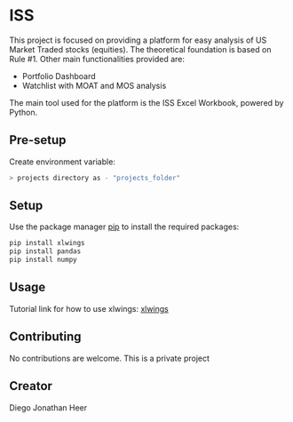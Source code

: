 # ISS

This project is focused on providing a platform for easy analysis of US Market Traded stocks (equities).
The theoretical foundation is based on Rule #1. Other main functionalities provided are:
* Portfolio Dashboard
* Watchlist with MOAT and MOS analysis

The main tool used for the platform is the ISS Excel Workbook, powered by Python.

## Pre-setup
Create environment variable:
```bash
> projects directory as - "projects_folder"
```


## Setup

Use the package manager [pip](https://pip.pypa.io/en/stable/) to install the required packages:

```bash
pip install xlwings
pip install pandas
pip install numpy
```

## Usage

Tutorial link for how to use xlwings: 
[xlwings](https://towardsdatascience.com/how-to-supercharge-excel-with-python-726b0f8e22c2)


## Contributing
No contributions are welcome. This is a private project

## Creator
Diego Jonathan Heer
